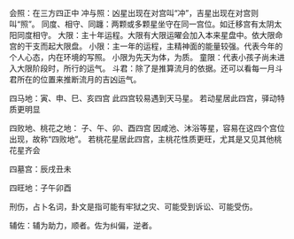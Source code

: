 会照：在三方四正中
冲与照：凶星出现在对宫叫“冲”，吉星出现在对宫则叫“照”。
同度、相守、同躔：两颗或多颗星坐守在同一宫位。如迁移宫有太阴太阳同度相守。
大限：主十年运程。大限有大限运曜会加入本来星盘中。依大限命宫的干支而起大限盘。
小限：主一年的运程，主精神面的能量较强。代表今年的个人心态，内在环境的写照。 小限为先天为体，为质。
童限：代表小孩子尚未进入大限阶段时，所行的运气。
斗君：除了是推算流月的依据。还可以看每一月斗君所在的位置来推断流月的吉凶运气。


四马地：寅、申、巳、亥四宫
此四宫较易遇到天马星。
若动星居此四宫，驿动特质更明显

四败地、桃花之地： 子、午、卯、酉四宫
因咸池、沐浴等星，容易在这四个宫位出现，故称“四败地”。
若桃花星居此四宫，主桃花性质更旺，尤其是又见其他桃花星齐会

四墓宫：辰戌丑未

四旺地：子午卯酉

刑伤，占卜名词，卦文是指可能有牢狱之灾、可能受到诉讼、可能受伤。

辅佐：辅为助力，顺者。佐为纠偏，逆者。
